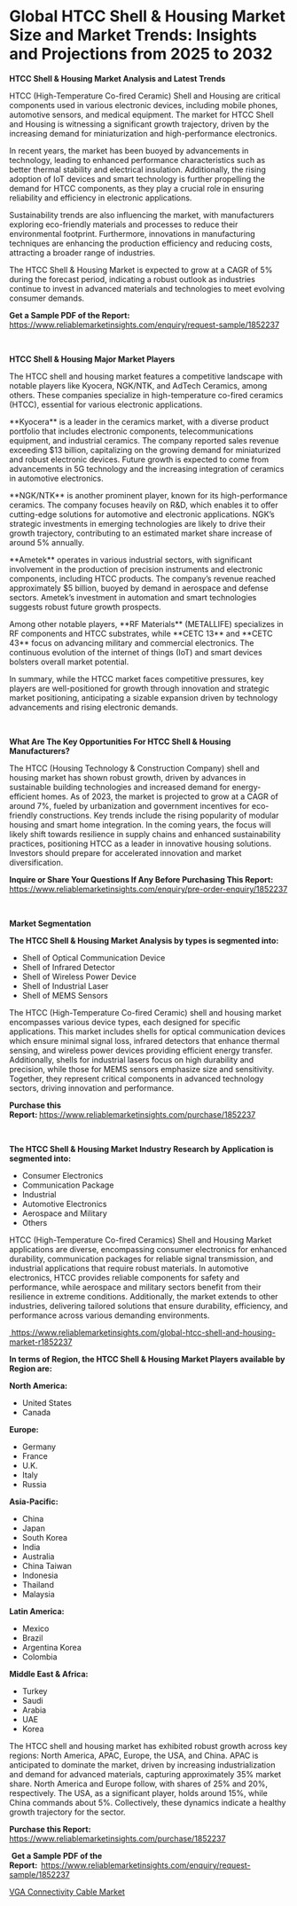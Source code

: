 <p><h1>Global HTCC Shell & Housing Market Size and Market Trends: Insights and Projections from 2025 to 2032</h1></p><p><strong>HTCC Shell & Housing Market Analysis and Latest Trends</strong></p>
<p><p>HTCC (High-Temperature Co-fired Ceramic) Shell and Housing are critical components used in various electronic devices, including mobile phones, automotive sensors, and medical equipment. The market for HTCC Shell and Housing is witnessing a significant growth trajectory, driven by the increasing demand for miniaturization and high-performance electronics. </p><p>In recent years, the market has been buoyed by advancements in technology, leading to enhanced performance characteristics such as better thermal stability and electrical insulation. Additionally, the rising adoption of IoT devices and smart technology is further propelling the demand for HTCC components, as they play a crucial role in ensuring reliability and efficiency in electronic applications.</p><p>Sustainability trends are also influencing the market, with manufacturers exploring eco-friendly materials and processes to reduce their environmental footprint. Furthermore, innovations in manufacturing techniques are enhancing the production efficiency and reducing costs, attracting a broader range of industries.</p><p>The HTCC Shell & Housing Market is expected to grow at a CAGR of 5% during the forecast period, indicating a robust outlook as industries continue to invest in advanced materials and technologies to meet evolving consumer demands.</p></p>
<p><strong>Get a Sample PDF of the Report:&nbsp;</strong> <a href="https://www.reliablemarketinsights.com/enquiry/request-sample/1852237?utm_campaign=2282&utm_medium=2&utm_source=Github&utm_content=ia&utm_term=13022025&utm_id=htcc-shell-housing">https://www.reliablemarketinsights.com/enquiry/request-sample/1852237</a></p>
<p>&nbsp;</p>
<p><strong>HTCC Shell & Housing Major Market Players</strong></p>
<p><p>The HTCC shell and housing market features a competitive landscape with notable players like Kyocera, NGK/NTK, and AdTech Ceramics, among others. These companies specialize in high-temperature co-fired ceramics (HTCC), essential for various electronic applications.</p><p>**Kyocera** is a leader in the ceramics market, with a diverse product portfolio that includes electronic components, telecommunications equipment, and industrial ceramics. The company reported sales revenue exceeding $13 billion, capitalizing on the growing demand for miniaturized and robust electronic devices. Future growth is expected to come from advancements in 5G technology and the increasing integration of ceramics in automotive electronics.</p><p>**NGK/NTK** is another prominent player, known for its high-performance ceramics. The company focuses heavily on R&D, which enables it to offer cutting-edge solutions for automotive and electronic applications. NGK’s strategic investments in emerging technologies are likely to drive their growth trajectory, contributing to an estimated market share increase of around 5% annually.</p><p>**Ametek** operates in various industrial sectors, with significant involvement in the production of precision instruments and electronic components, including HTCC products. The company’s revenue reached approximately $5 billion, buoyed by demand in aerospace and defense sectors. Ametek’s investment in automation and smart technologies suggests robust future growth prospects.</p><p>Among other notable players, **RF Materials** (METALLIFE) specializes in RF components and HTCC substrates, while **CETC 13** and **CETC 43** focus on advancing military and commercial electronics. The continuous evolution of the internet of things (IoT) and smart devices bolsters overall market potential.</p><p>In summary, while the HTCC market faces competitive pressures, key players are well-positioned for growth through innovation and strategic market positioning, anticipating a sizable expansion driven by technology advancements and rising electronic demands.</p></p>
<p>&nbsp;</p>
<p><strong>What Are The Key Opportunities For HTCC Shell & Housing Manufacturers?</strong></p>
<p><p>The HTCC (Housing Technology & Construction Company) shell and housing market has shown robust growth, driven by advances in sustainable building technologies and increased demand for energy-efficient homes. As of 2023, the market is projected to grow at a CAGR of around 7%, fueled by urbanization and government incentives for eco-friendly constructions. Key trends include the rising popularity of modular housing and smart home integration. In the coming years, the focus will likely shift towards resilience in supply chains and enhanced sustainability practices, positioning HTCC as a leader in innovative housing solutions. Investors should prepare for accelerated innovation and market diversification.</p></p>
<p><strong>Inquire or Share Your Questions If Any Before Purchasing This Report:</strong> <a href="https://www.reliablemarketinsights.com/enquiry/pre-order-enquiry/1852237?utm_campaign=2282&utm_medium=2&utm_source=Github&utm_content=ia&utm_term=13022025&utm_id=htcc-shell-housing">https://www.reliablemarketinsights.com/enquiry/pre-order-enquiry/1852237</a></p>
<p>&nbsp;</p>
<p><strong>Market Segmentation</strong></p>
<p><strong>The HTCC Shell & Housing Market Analysis by types is segmented into:</strong></p>
<p><ul><li>Shell of Optical Communication Device</li><li>Shell of Infrared Detector</li><li>Shell of Wireless Power Device</li><li>Shell of Industrial Laser</li><li>Shell of MEMS Sensors</li></ul></p>
<p><p>The HTCC (High-Temperature Co-fired Ceramic) shell and housing market encompasses various device types, each designed for specific applications. This market includes shells for optical communication devices which ensure minimal signal loss, infrared detectors that enhance thermal sensing, and wireless power devices providing efficient energy transfer. Additionally, shells for industrial lasers focus on high durability and precision, while those for MEMS sensors emphasize size and sensitivity. Together, they represent critical components in advanced technology sectors, driving innovation and performance.</p></p>
<p><strong>Purchase this Report:&nbsp;</strong><a href="https://www.reliablemarketinsights.com/purchase/1852237?utm_campaign=2282&utm_medium=2&utm_source=Github&utm_content=ia&utm_term=13022025&utm_id=htcc-shell-housing">https://www.reliablemarketinsights.com/purchase/1852237</a></p>
<p>&nbsp;</p>
<p><strong>The HTCC Shell & Housing Market Industry Research by Application is segmented into:</strong></p>
<p><ul><li>Consumer Electronics</li><li>Communication Package</li><li>Industrial</li><li>Automotive Electronics</li><li>Aerospace and Military</li><li>Others</li></ul></p>
<p><p>HTCC (High-Temperature Co-fired Ceramics) Shell and Housing Market applications are diverse, encompassing consumer electronics for enhanced durability, communication packages for reliable signal transmission, and industrial applications that require robust materials. In automotive electronics, HTCC provides reliable components for safety and performance, while aerospace and military sectors benefit from their resilience in extreme conditions. Additionally, the market extends to other industries, delivering tailored solutions that ensure durability, efficiency, and performance across various demanding environments.</p></p>
<p><a href="https://www.reliablemarketinsights.com/global-htcc-shell-and-housing-market-r1852237?utm_campaign=2282&utm_medium=2&utm_source=Github&utm_content=ia&utm_term=13022025&utm_id=htcc-shell-housing">&nbsp;https://www.reliablemarketinsights.com/global-htcc-shell-and-housing-market-r1852237</a></p>
<p><strong>In terms of Region, the HTCC Shell & Housing Market Players available by Region are:</strong></p>
<p>
    <p> <strong> North America: </strong>
        <ul>
            <li>United States</li>
            <li>Canada</li>
        </ul>
        </p> 
    <p> <strong> Europe: </strong>
        <ul>
            <li>Germany</li>
            <li>France</li>
            <li>U.K.</li>
            <li>Italy</li>
            <li>Russia</li>
        </ul>
        </p> 
    <p> <strong> Asia-Pacific: </strong>
        <ul>
            <li>China</li>
            <li>Japan</li>
            <li>South Korea</li>
            <li>India</li>
            <li>Australia</li>
            <li>China Taiwan</li>
            <li>Indonesia</li>
            <li>Thailand</li>
            <li>Malaysia</li>
        </ul>
        </p> 
    <p> <strong> Latin America: </strong>
        <ul>
            <li>Mexico</li>
            <li>Brazil</li>
            <li>Argentina Korea</li>
            <li>Colombia</li>
        </ul>
        </p> 
    <p> <strong> Middle East & Africa: </strong>
        <ul>
            <li>Turkey</li>
            <li>Saudi</li>
            <li>Arabia</li>
            <li>UAE</li>
            <li>Korea</li>
        </ul>
    </p>
    </p>
<p><p>The HTCC shell and housing market has exhibited robust growth across key regions: North America, APAC, Europe, the USA, and China. APAC is anticipated to dominate the market, driven by increasing industrialization and demand for advanced materials, capturing approximately 35% market share. North America and Europe follow, with shares of 25% and 20%, respectively. The USA, as a significant player, holds around 15%, while China commands about 5%. Collectively, these dynamics indicate a healthy growth trajectory for the sector.</p></p>
<p><strong>Purchase this Report: </strong><a href="https://www.reliablemarketinsights.com/purchase/1852237?utm_campaign=2282&utm_medium=2&utm_source=Github&utm_content=ia&utm_term=13022025&utm_id=htcc-shell-housing">https://www.reliablemarketinsights.com/purchase/1852237</a></p>
<p>&nbsp;<strong>Get a Sample PDF of the Report:&nbsp;&nbsp;</strong><a href="https://www.reliablemarketinsights.com/enquiry/request-sample/1852237?utm_campaign=2282&utm_medium=2&utm_source=Github&utm_content=ia&utm_term=13022025&utm_id=htcc-shell-housing">https://www.reliablemarketinsights.com/enquiry/request-sample/1852237</a></p>
<p><strong></strong></p>
<p><p><a href="https://github.com/sherikacas30/Market-Research-Report-List-1/blob/main/vga-connectivity-cable-market.md?utm_campaign=2282&utm_medium=2&utm_source=Github&utm_content=ia&utm_term=13022025&utm_id=htcc-shell-housing">VGA Connectivity Cable Market</a></p></p>